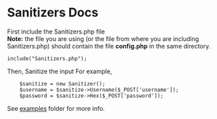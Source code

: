 # Sanitizers Docs

First include the Sanitizers.php file<br>
**Note:** the file you are using (or the file from where you are including Sanitizers.php) should contain the file **config.php** in the same directory.

    include("Sanitizers.php");

Then, Sanitize the input
For example,
```
    $sanitize = new Sanitizer();
    $username = $sanitize->Username($_POST['username']);
    $password = $sanitize->Hex($_POST['password']);
```

See [examples](https://github.com/PuneetGopinath/Sanitizers/tree/main/examples) folder for more info.
